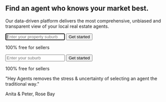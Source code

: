   <section class="homepage-hero">
    <div class="regular-container">
      <h1 class="wow">Find an agent who knows your market best.</h1>
      <p class="sub-headline wow" data-wow-delay="0.3s">
        Our data-driven platform delivers the most comprehensive, unbiased and
        transparent view of your local real estate agents.
      </p>
      <div class="full-width-input wow" data-wow-delay="0.6s">
      <input class="suburbs" name="suburbs" class="suburbs selected-suburb"  type="text" placeholder="Enter your property suburb" autofocus /> <a href="/signup/#prop"> <input type="submit" value="Get started" class="suburb-btn button primary big" /></a><br/>
        <input name="postcodes" type="hidden">
        <p class="mt-2 small small-margin-top free-label">100% free for sellers</p>
      </div>
      <div class="mobile-input wow" data-wow-delay="0.6s">
        <input class="suburbs" name="suburbs" class="suburbs selected-suburb"  type="text" placeholder="Enter your suburb" autofocus /> <a href="/signup/#prop"> <input type="submit" value="Get started" class="suburb-btn button primary big" /></a><br/>
        <input name="postcodes" type="hidden">
        <p class="small small-margin-top free-label">100% free for sellers</p>
      </div>
    </div>
    <div class="hero-testimonial-text">
      <p class="quote">"Hey Agents removes the stress & uncertainty of selecting an agent the traditional way."</p>
      <p class="author">Anita & Peter, Rose Bay</p>
    </div>
  </section>